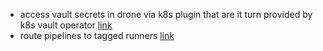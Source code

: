 - access vault secrets in drone via k8s plugin that are it turn provided by k8s vault operator [link](https://developer.hashicorp.com/vault/tutorials/kubernetes/vault-secrets-operator)
- route pipelines to tagged runners [link](https://docs.drone.io/pipeline/docker/syntax/routing/)